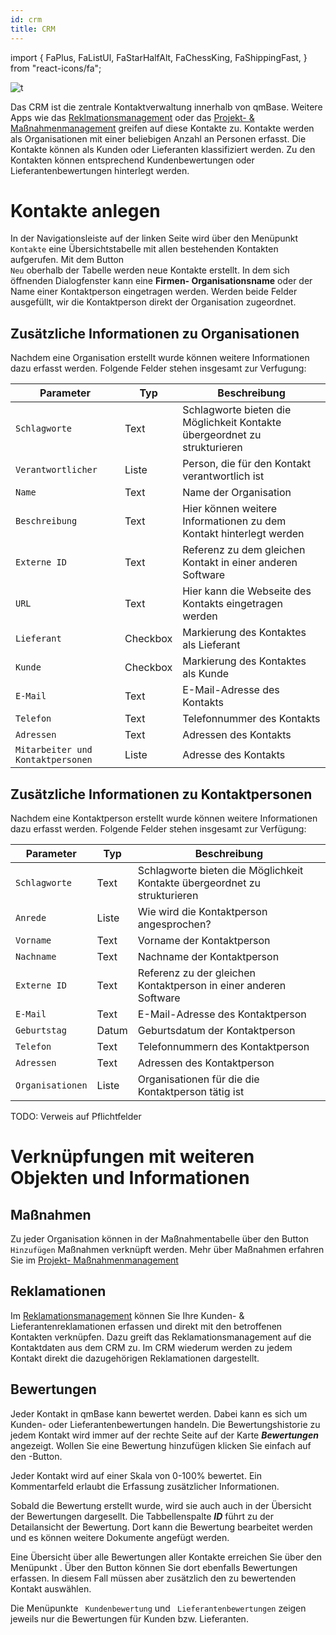 ```yaml
---
id: crm
title: CRM
---
```


import {
FaPlus,
FaListUl,
FaStarHalfAlt,
FaChessKing,
FaShippingFast,
} from "react-icons/fa";

![t](https://caqadmin.blob.core.windows.net/public-screenshots/All%20Integration%20Specs/Crm.png)

Das CRM ist die zentrale Kontaktverwaltung innerhalb von qmBase. Weitere Apps wie das [Reklmationsmanagement](claim-management) oder das [Projekt- & Maßnahmenmanagement](projects-and-tasks) greifen auf diese Kontakte zu. Kontakte werden als Organisationen mit einer beliebigen Anzahl an Personen erfasst. Die Kontakte können als Kunden oder Lieferanten klassifiziert werden. Zu den Kontakten können entsprechend Kundenbewertungen oder Lieferantenbewertungen hinterlegt werden.

# Kontakte anlegen

In der Navigationsleiste auf der linken Seite wird über den Menüpunkt <code><FaListUl/> Kontakte</code> eine Übersichtstabelle mit allen bestehenden Kontakten aufgerufen. Mit dem Button <code><FaPlus/> Neu</code> oberhalb der Tabelle werden neue Kontakte erstellt. In dem sich öffnenden Dialogfenster kann eine **Firmen- Organisationsname** oder der Name einer Kontaktperson eingetragen werden. Werden beide Felder ausgefüllt, wir die Kontaktperson direkt der Organisation zugeordnet.

## Zusätzliche Informationen zu Organisationen

Nachdem eine Organisation erstellt wurde können weitere Informationen dazu erfasst werden. Folgende Felder stehen insgesamt zur Verfugung:

| Parameter                                    | Typ      | Beschreibung                                                              |
| -------------------------------------------- | -------- | ------------------------------------------------------------------------- |
| <code>Schlagworte</code>                     | Text     | Schlagworte bieten die Möglichkeit Kontakte übergeordnet zu strukturieren |
| <code>Verantwortlicher</code>                | Liste    | Person, die für den Kontakt verantwortlich ist                            |
| <code>Name</code>                            | Text     | Name der Organisation                                                     |
| <code>Beschreibung</code>                    | Text     | Hier können weitere Informationen zu dem Kontakt hinterlegt werden        |
| <code>Externe ID</code>                      | Text     | Referenz zu dem gleichen Kontakt in einer anderen Software                |
| <code>URL</code>                             | Text     | Hier kann die Webseite des Kontakts eingetragen werden                    |
| <code>Lieferant</code>                       | Checkbox | Markierung des Kontaktes als Lieferant                                    |
| <code>Kunde</code>                           | Checkbox | Markierung des Kontaktes als Kunde                                        |
| <code>E-Mail</code>                          | Text     | E-Mail-Adresse des Kontakts                                               |
| <code>Telefon</code>                         | Text     | Telefonnummer des Kontakts                                                |
| <code>Adressen</code>                        | Text     | Adressen des Kontakts                                                     |
| <code>Mitarbeiter und Kontaktpersonen</code> | Liste    | Adresse des Kontakts                                                      |

## Zusätzliche Informationen zu Kontaktpersonen

Nachdem eine Kontaktperson erstellt wurde können weitere Informationen dazu erfasst werden. Folgende Felder stehen insgesamt zur Verfügung:

| Parameter                   | Typ   | Beschreibung                                                              |
| --------------------------- | ----- | ------------------------------------------------------------------------- |
| <code>Schlagworte</code>    | Text  | Schlagworte bieten die Möglichkeit Kontakte übergeordnet zu strukturieren |
| <code>Anrede</code>         | Liste | Wie wird die Kontaktperson angesprochen?                                  |
| <code>Vorname</code>        | Text  | Vorname der Kontaktperson                                                 |
| <code>Nachname</code>       | Text  | Nachname der Kontaktperson                                                |
| <code>Externe ID</code>     | Text  | Referenz zu der gleichen Kontaktperson in einer anderen Software          |
| <code>E-Mail</code>         | Text  | E-Mail-Adresse des Kontaktperson                                          |
| <code>Geburtstag</code>     | Datum | Geburtsdatum der Kontaktperson                                            |
| <code>Telefon</code>        | Text  | Telefonnummern des Kontaktperson                                          |
| <code>Adressen</code>       | Text  | Adressen des Kontaktperson                                                |
| <code>Organisationen</code> | Liste | Organisationen für die die Kontaktperson tätig ist                        |

TODO: Verweis auf Pflichtfelder

# Verknüpfungen mit weiteren Objekten und Informationen

## Maßnahmen

Zu jeder Organisation können in der Maßnahmentabelle über den Button <code><FaPlus/> Hinzufügen</code> Maßnahmen verknüpft werden. Mehr über Maßnahmen erfahren Sie im [Projekt- Maßnahmenmanagement](projects-and-tasks)

## Reklamationen

Im [Reklamationsmanagement](claim-management) können Sie Ihre Kunden- & Lieferantenreklamationen erfassen und direkt mit den betroffenen Kontakten verknüpfen. Dazu greift das Reklamationsmanagement auf die Kontaktdaten aus dem CRM zu. Im CRM wiederum werden zu jedem Kontakt direkt die dazugehörigen Reklamationen dargestellt.

## Bewertungen

Jeder Kontakt in qmBase kann bewertet werden. Dabei kann es sich um Kunden- oder Lieferantenbewertungen handeln. Die Bewertungshistorie zu jedem Kontakt wird immer auf der rechte Seite auf der Karte **_Bewertungen_** angezeigt. Wollen Sie eine Bewertung hinzufügen klicken Sie einfach auf den <FaPlus/>-Button.

Jeder Kontakt wird auf einer Skala von 0-100% bewertet. Ein Kommentarfeld erlaubt die Erfassung zusätzlicher Informationen.

Sobald die Bewertung erstellt wurde, wird sie auch auch in der Übersicht der Bewertungen dargesellt. Die Tabbellenspalte **_ID_** führt zu der Detailansicht der Bewertung. Dort kann die Bewertung bearbeitet werden und es können weitere Dokumente angefügt werden.

Eine Übersicht über alle Bewertungen aller Kontakte erreichen Sie über den Menüpunkt <code><FaStarHalfAlt/></code>. Über den Button <code><FaPlus/></code> können Sie dort ebenfalls Bewertungen erfassen. In diesem Fall müssen aber zusätzlich den zu bewertenden Kontakt auswählen.

Die Menüpunkte <code><FaChessKing/> Kundenbewertung</code> und <code><FaShippingFast/> Lieferantenbewertungen</code> zeigen jeweils nur die Bewertungen für Kunden bzw. Lieferanten.
